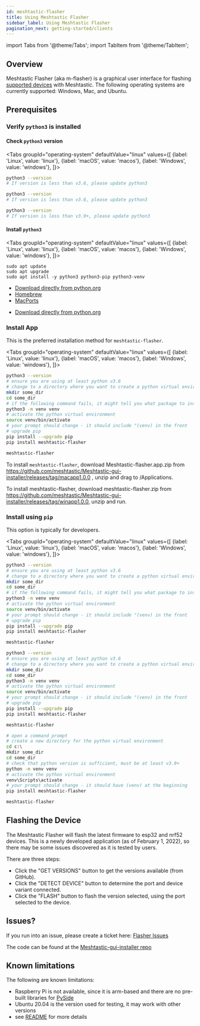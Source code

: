 ```yaml
---
id: meshtastic-flasher
title: Using Meshtastic Flasher
sidebar_label: Using Meshtastic Flasher
pagination_next: getting-started/clients
---
```


import Tabs from '@theme/Tabs';
import TabItem from '@theme/TabItem';

## Overview

Meshtastic Flasher (aka m-flasher) is a graphical user interface for flashing [supported devices](/docs/hardware) with Meshtastic.
The following operating systems are currently supported: Windows, Mac, and Ubuntu.

## Prerequisites

### Verify `python3` is installed

#### Check `python3` version

<Tabs
groupId="operating-system"
defaultValue="linux"
values={[
{label: 'Linux', value: 'linux'},
{label: 'macOS', value: 'macos'},
{label: 'Windows', value: 'windows'},
]}>
<TabItem value="linux">

```bash title="Check python3 version"
python3 --version
# If version is less than v3.6, please update python3
```

</TabItem>
<TabItem value="macos">

```bash title="Check python3 version"
python3 --version
# If version is less than v3.6, please update python3
```

</TabItem>
<TabItem value="windows">

```bash title="Check python3 version"
python3 --version
# If version is less than v3.9+, please update python3
```

</TabItem>
</Tabs>

#### Install `python3`

<Tabs
groupId="operating-system"
defaultValue="linux"
values={[
{label: 'Linux', value: 'linux'},
{label: 'macOS', value: 'macos'},
{label: 'Windows', value: 'windows'},
]}>
<TabItem value="linux">

```
sudo apt update
sudo apt upgrade
sudo apt install -y python3 python3-pip python3-venv
```

</TabItem>
<TabItem value="macos">

- [Download directly from python.org](https://www.python.org/downloads/macos/)
- [Homebrew](https://brew.sh/)
- [MacPorts](https://www.macports.org/)

</TabItem>
<TabItem value="windows">

- [Download directly from python.org](https://www.python.org/downloads/windows/)

</TabItem>
</Tabs>

### Install App

This is the preferred installation method for `meshtastic-flasher`.

<Tabs
groupId="operating-system"
defaultValue="linux"
values={[
{label: 'Linux', value: 'linux'},
{label: 'macOS', value: 'macos'},
{label: 'Windows', value: 'windows'},
]}>
<TabItem value="linux">

```bash title="Install Meshtastic Flasher"
python3 --version
# ensure you are using at least python v3.6
# change to a directory where you want to create a python virtual environment
mkdir some_dir
cd some_dir
# if the following command fails, it might tell you what package to install
python3 -m venv venv
# activate the python virtual environment
source venv/bin/activate
# your prompt should change - it should include "(venv) in the front
# upgrade pip
pip install --upgrade pip
pip install meshtastic-flasher
```

```bash title="Running Meshtastic Flasher"
meshtastic-flasher
```

</TabItem>
<TabItem value="macos">

To install `meshtastic-flasher`, download Meshtastic-flasher.app.zip from https://github.com/meshtastic/Meshtastic-gui-installer/releases/tag/macapp1.0.0 , unzip and drag to /Applications.

</TabItem>
<TabItem value="windows">

To install meshtastic-flasher, download meshtastic-flasher.zip from https://github.com/meshtastic/Meshtastic-gui-installer/releases/tag/winapp1.0.0, unzip and run.


</TabItem>
</Tabs>

### Install using `pip`

This option is typically for developers.

<Tabs
groupId="operating-system"
defaultValue="linux"
values={[
{label: 'Linux', value: 'linux'},
{label: 'macOS', value: 'macos'},
{label: 'Windows', value: 'windows'},
]}>
<TabItem value="linux">

```bash title="Install Meshtastic Flasher"
python3 --version
# ensure you are using at least python v3.6
# change to a directory where you want to create a python virtual environment
mkdir some_dir
cd some_dir
# if the following command fails, it might tell you what package to install
python3 -m venv venv
# activate the python virtual environment
source venv/bin/activate
# your prompt should change - it should include "(venv) in the front
# upgrade pip
pip install --upgrade pip
pip install meshtastic-flasher
```

```bash title="Running Meshtastic Flasher"
meshtastic-flasher
```

  </TabItem>
  <TabItem value="macos">

```bash title="Install Meshtastic Flasher"
python3 --version
# ensure you are using at least python v3.6
# change to a directory where you want to create a python virtual environment
mkdir some_dir
cd some_dir
python3 -m venv venv
# activate the python virtual environment
source venv/bin/activate
# your prompt should change - it should include "(venv) in the front
# upgrade pip
pip install --upgrade pip
pip install meshtastic-flasher
```

```bash title="Running Meshtastic Flasher"
meshtastic-flasher
```

  </TabItem>
  <TabItem value="windows">

```bash title="Install Meshtastic Flasher"
# open a command prompt
# create a new directory for the python virtual environment
cd c:\
mkdir some_dir
cd some_dir
# check that python version is sufficient, must be at least v3.9+
python -m venv venv
# activate the python virtual environment
venv\Scripts\activate
# your prompt should change - it should have (venv) at the beginning
pip install meshtastic-flasher
```

```bash title="Running Meshtastic Flasher"
meshtastic-flasher
```

  </TabItem>
</Tabs>

## Flashing the Device

The Meshtastic Flasher will flash the latest firmware to esp32 and nrf52 devices. This is a newly developed application (as of February 1, 2022), so there may be some issues discovered as it is tested by users.

There are three steps:

- Click the "GET VERSIONS" button to get the versions available (from GitHub).
- Click the "DETECT DEVICE" button to determine the port and device variant connected.
- Click the "FLASH" button to flash the version selected, using the port selected to the device.

## Issues?

If you run into an issue, please create a ticket here: [Flasher Issues](https://github.com/meshtastic/Meshtastic-gui-installer/issues)

The code can be found at the [Meshtastic-gui-installer repo](https://github.com/meshtastic/Meshtastic-gui-installer)

## Known limitations

The following are known limitations:

- Raspberry Pi is not available, since it is arm-based and there are no pre-built libraries for [PySide](https://wiki.qt.io/Qt_for_Python)
- Ubuntu 20.04 is the version used for testing, it may work with other versions
- see [README](https://github.com/meshtastic/Meshtastic-gui-installer/blob/master/README.md) for more details
